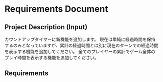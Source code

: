# Requirements Document

## Project Description (Input)
カウントアップタイマーに新機能を追加します。
現在は単純に経過時間を保持するのみとなっていますが、累計の経過時間とは別に現在のターンでの経過時間を表示する機能を追加してください。
全てのプレイヤーの累計でゲーム全体のプレイ時間を表示する機能を追加してください。

## Requirements
<!-- Will be generated in /kiro:spec-requirements phase -->
